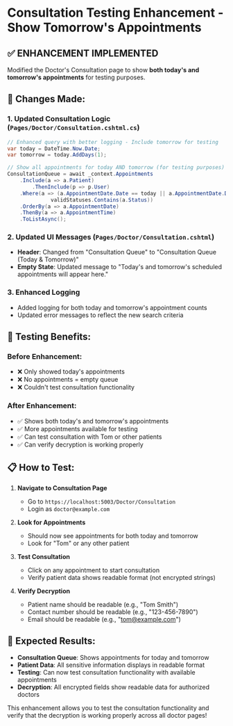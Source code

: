 # Consultation Testing Enhancement - Show Tomorrow's Appointments

## ✅ **ENHANCEMENT IMPLEMENTED**

Modified the Doctor's Consultation page to show **both today's and tomorrow's appointments** for testing purposes.

## 🔧 **Changes Made:**

### **1. Updated Consultation Logic (`Pages/Doctor/Consultation.cshtml.cs`)**
```csharp
// Enhanced query with better logging - Include tomorrow for testing
var today = DateTime.Now.Date;
var tomorrow = today.AddDays(1);

// Show all appointments for today AND tomorrow (for testing purposes)
ConsultationQueue = await _context.Appointments
    .Include(a => a.Patient)
        .ThenInclude(p => p.User)
    .Where(a => (a.AppointmentDate.Date == today || a.AppointmentDate.Date == tomorrow) && 
              validStatuses.Contains(a.Status))
    .OrderBy(a => a.AppointmentDate)
    .ThenBy(a => a.AppointmentTime)
    .ToListAsync();
```

### **2. Updated UI Messages (`Pages/Doctor/Consultation.cshtml`)**
- **Header**: Changed from "Consultation Queue" to "Consultation Queue (Today & Tomorrow)"
- **Empty State**: Updated message to "Today's and tomorrow's scheduled appointments will appear here."

### **3. Enhanced Logging**
- Added logging for both today and tomorrow's appointment counts
- Updated error messages to reflect the new search criteria

## 🧪 **Testing Benefits:**

### **Before Enhancement:**
- ❌ Only showed today's appointments
- ❌ No appointments = empty queue
- ❌ Couldn't test consultation functionality

### **After Enhancement:**
- ✅ Shows both today's and tomorrow's appointments
- ✅ More appointments available for testing
- ✅ Can test consultation with Tom or other patients
- ✅ Can verify decryption is working properly

## 📋 **How to Test:**

1. **Navigate to Consultation Page**
   - Go to `https://localhost:5003/Doctor/Consultation`
   - Login as `doctor@example.com`

2. **Look for Appointments**
   - Should now see appointments for both today and tomorrow
   - Look for "Tom" or any other patient

3. **Test Consultation**
   - Click on any appointment to start consultation
   - Verify patient data shows readable format (not encrypted strings)

4. **Verify Decryption**
   - Patient name should be readable (e.g., "Tom Smith")
   - Contact number should be readable (e.g., "123-456-7890")
   - Email should be readable (e.g., "tom@example.com")

## 🎯 **Expected Results:**

- **Consultation Queue**: Shows appointments for today and tomorrow
- **Patient Data**: All sensitive information displays in readable format
- **Testing**: Can now test consultation functionality with available appointments
- **Decryption**: All encrypted fields show readable data for authorized doctors

This enhancement allows you to test the consultation functionality and verify that the decryption is working properly across all doctor pages!
